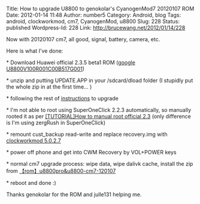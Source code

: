 Title: How to upgrade U8800 to genokolar's CyanogenMod7 20120107 ROM
Date: 2012-01-14 11:48
Author: number5
Category: Android, blog
Tags: android, clockworkmod, cm7, CyanogenMod, u8800
Slug: 228
Status: published
Wordpress-Id: 228
Link: http://brucewang.net/2012/01/14/228

Now with 20120107 cm7, all good, signal, battery, camera, etc.

Here is what I've done:

\* Download Huawei official 2.3.5 beta1 ROM ([google
U8800V100R001C00B517G001](http://www.google.com/search?q=U8800V100R001C00B517G001))

\* unzip and putting UPDATE.APP in your /sdcard/dload folder (I stupidly
put the whole zip in at the first time... )

\* following the rest of
[instructions](http://forum.xda-developers.com/showpost.php?p=19837995&postcount=31 "instructions")
to upgrade

\* I'm not able to root using SuperOneClick 2.2.3 automatically, so
manually rooted it as per [[TUTORIAL]How to manual root official
2.3](http://forum.xda-developers.com/showpost.php?p=20932026&postcount=1)
(only difference is I'm using zergRush in SuperOneClick)

\* remount cust\_backup read-write and replace recovery.img with
[clockworkmod
5.0.2.7](http://forum.xda-developers.com/showpost.php?p=19281310&postcount=1)

\* power off phone and get into CWM Recovery by VOL+POWER keys

\* normal cm7 upgrade process: wipe data, wipe dalivk cache, install the
zip from
[【rom】u8800pro&u8800-cm7-120107](http://forum.xda-developers.com/showpost.php?p=18585816&postcount=1)

\* reboot and done :)

Thanks genokolar for the ROM and julle131 helping me.
